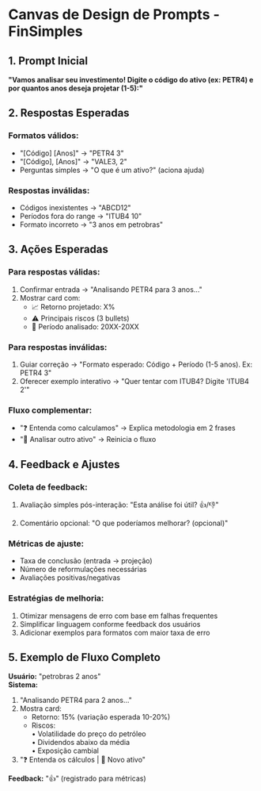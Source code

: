# Canvas de Design de Prompts - FinSimples

## 1. Prompt Inicial
**"Vamos analisar seu investimento! Digite o código do ativo (ex: PETR4) e por quantos anos deseja projetar (1-5):"**

## 2. Respostas Esperadas

### Formatos válidos:
- "[Código] [Anos]" → "PETR4 3"
- "[Código], [Anos]" → "VALE3, 2"
- Perguntas simples → "O que é um ativo?" (aciona ajuda)

### Respostas inválidas:
- Códigos inexistentes → "ABCD12"
- Períodos fora do range → "ITUB4 10"
- Formato incorreto → "3 anos em petrobras"

## 3. Ações Esperadas

### Para respostas válidas:
1. Confirmar entrada → "Analisando PETR4 para 3 anos..."
2. Mostrar card com:
   - 📈 Retorno projetado: X%
   - ⚠️ Principais riscos (3 bullets)
   - 📅 Período analisado: 20XX-20XX

### Para respostas inválidas:
1. Guiar correção → "Formato esperado: Código + Período (1-5 anos). Ex: PETR4 3"
2. Oferecer exemplo interativo → "Quer tentar com ITUB4? Digite 'ITUB4 2'"

### Fluxo complementar:
- "❓ Entenda como calculamos" → Explica metodologia em 2 frases
- "🔄 Analisar outro ativo" → Reinicia o fluxo

## 4. Feedback e Ajustes

### Coleta de feedback:
1. Avaliação simples pós-interação:
   "Esta análise foi útil? 👍/👎"
   
2. Comentário opcional:
   "O que poderíamos melhorar? (opcional)"

### Métricas de ajuste:
- Taxa de conclusão (entrada → projeção)
- Número de reformulações necessárias
- Avaliações positivas/negativas

### Estratégias de melhoria:
1. Otimizar mensagens de erro com base em falhas frequentes
2. Simplificar linguagem conforme feedback dos usuários
3. Adicionar exemplos para formatos com maior taxa de erro

## 5. Exemplo de Fluxo Completo

**Usuário:** "petrobras 2 anos"  
**Sistema:**  
1. "Analisando PETR4 para 2 anos..."  
2. Mostra card:  
   - Retorno: 15% (variação esperada 10-20%)  
   - Riscos:  
     • Volatilidade do preço do petróleo  
     • Dividendos abaixo da média  
     • Exposição cambial  
3. "❓ Entenda os cálculos | 🔄 Novo ativo"  

**Feedback:** "👍" (registrado para métricas)